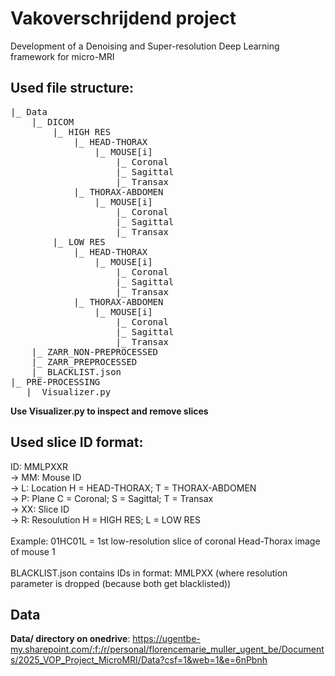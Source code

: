 # Vakoverschrijdend project
Development of a Denoising and Super-resolution Deep Learning framework for micro-MRI

## Used file structure:
<pre>
|_ Data
    |_ DICOM
        |_ HIGH RES
            |_ HEAD-THORAX
                |_ MOUSE[i]
                    |_ Coronal
                    |_ Sagittal
                    |_ Transax
            |_ THORAX-ABDOMEN
                |_ MOUSE[i]
                    |_ Coronal
                    |_ Sagittal
                    |_ Transax
        |_ LOW RES
            |_ HEAD-THORAX
                |_ MOUSE[i]
                    |_ Coronal
                    |_ Sagittal
                    |_ Transax
            |_ THORAX-ABDOMEN
                |_ MOUSE[i]
                    |_ Coronal
                    |_ Sagittal
                    |_ Transax
    |_ ZARR_NON-PREPROCESSED
    |_ ZARR_PREPROCESSED
    |_ BLACKLIST.json
|_ PRE-PROCESSING
   |_ Visualizer.py
</pre>

**Use Visualizer.py to inspect and remove slices**

## Used slice ID format:
ID: MMLPXXR <br>
-> MM: Mouse ID <br>
-> L: Location     H = HEAD-THORAX; T = THORAX-ABDOMEN <br>
-> P: Plane        C = Coronal; S = Sagittal; T = Transax <br>
-> XX: Slice ID <br>
-> R: Resoulution  H = HIGH RES; L = LOW RES <br>
<br>
Example: 01HC01L = 1st low-resolution slice of coronal Head-Thorax image of mouse 1<br>
<br>
BLACKLIST.json contains IDs in format: MMLPXX (where resolution parameter is dropped (because both get blacklisted))

## Data
**Data/ directory on onedrive**:
https://ugentbe-my.sharepoint.com/:f:/r/personal/florencemarie_muller_ugent_be/Documents/2025_VOP_Project_MicroMRI/Data?csf=1&web=1&e=6nPbnh
